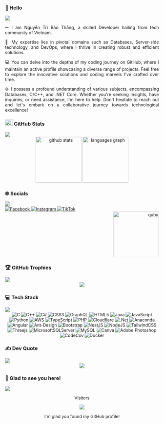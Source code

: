 ### 👋 Hello
<img src="https://user-images.githubusercontent.com/73097560/115834477-dbab4500-a447-11eb-908a-139a6edaec5c.gif">

<p align="justify">
✏ I am Nguyễn Tri Bão Thắng, a skilled Developer hailing from tech community of Vietnam.
</p>

<p align="justify">
🚀 My expertise lies in pivotal domains such as Databases, Server-side technology, and DevOps, where I thrive in creating robust and efficient solutions.
</p>

<p align="justify">
💻 You can delve into the depths of my coding journey on GitHub, where I maintain an active profile showcasing a diverse range of projects. Feel free to explore the innovative solutions and coding marvels I've crafted over time.
</p>

<p align="justify">
🌐 I possess a profound understanding of various subjects, encompassing Databases, C/C++, and .NET Core. Whether you're seeking insights, have inquiries, or need assistance, I'm here to help. Don't hesitate to reach out and let's embark on a collaborative journey towards technological excellence!
</p>

### <img src="https://media.giphy.com/media/cj87CxfRtrUifF3Ryk/giphy.gif" width="25px" height="20px"> GitHub Stats
<img src="https://user-images.githubusercontent.com/73097560/115834477-dbab4500-a447-11eb-908a-139a6edaec5c.gif">
<div align="center" style="flex">
  <img loading="lazy" src="https://github-readme-stats.vercel.app/api?username=NguyenTriBaoThang&theme=radical&hide_border=false&include_all_commits=false&count_private=false" height="150" alt="github stats"  />
  <img loading="lazy" src="https://github-readme-stats.vercel.app/api/top-langs/?username=NguyenTriBaoThang&theme=radical&hide_border=false&include_all_commits=false&count_private=false&layout=compact" height="150" alt="languages graph"  />
</div>

### 🌐 Socials
<img src="https://user-images.githubusercontent.com/73097560/115834477-dbab4500-a447-11eb-908a-139a6edaec5c.gif">
<div align="left">
  <a href="https://facebook.com/https://www.facebook.com/bao.thangn/">
    <img src="https://img.shields.io/badge/Facebook-%231877F2.svg?logo=Facebook&logoColor=white" alt="Facebook">
  </a>
  <a href="https://instagram.com/https://www.instagram.com/tieuhacsaito/">
    <img src="https://img.shields.io/badge/Instagram-%23E4405F.svg?logo=Instagram&logoColor=white" alt="Instagram">
  </a>
  <a href="https://tiktok.com/@https://www.tiktok.com/@tieuhacsaito">
    <img src="https://img.shields.io/badge/TikTok-%23000000.svg?logo=TikTok&logoColor=white" alt="TikTok">
  </a>
</div>
<div align="right">
  <img loading="lazy" src="https://i.pinimg.com/originals/55/91/4f/55914f56b4bc756f581df93f313e2076.gif" height="150" alt="quby" />
</div>

### 🏆 GitHub Trophies
<img src="https://user-images.githubusercontent.com/73097560/115834477-dbab4500-a447-11eb-908a-139a6edaec5c.gif">
<div align="center">
  <img loading="lazy" src="https://github-trophies.vercel.app/?username=NguyenTriBaoThang&theme=radical&no-frame=false&no-bg=false&margin-w=4"/>
</div>

### 💻 Tech Stack
<img src="https://user-images.githubusercontent.com/73097560/115834477-dbab4500-a447-11eb-908a-139a6edaec5c.gif">
<div align="center">
  <img src="https://img.shields.io/badge/c-%2300599C.svg?style=plastic&logo=c&logoColor=white" alt="C"> <img src="https://img.shields.io/badge/c++-%2300599C.svg?style=plastic&logo=c%2B%2B&logoColor=white" alt="C++"> <img src="https://img.shields.io/badge/c%23-%23239120.svg?style=plastic&logo=c-sharp&logoColor=white" alt="C#"> <img src="https://img.shields.io/badge/css3-%231572B6.svg?style=plastic&logo=css3&logoColor=white" alt="CSS3"> <img src="https://img.shields.io/badge/-GraphQL-E10098?style=plastic&logo=graphql&logoColor=white" alt="GraphQL"> <img src="https://img.shields.io/badge/html5-%23E34F26.svg?style=plastic&logo=html5&logoColor=white" alt="HTML5">
  <img src="https://img.shields.io/badge/java-%23ED8B00.svg?style=plastic&logo=java&logoColor=white" alt="Java"> <img src="https://img.shields.io/badge/javascript-%23323330.svg?style=plastic&logo=javascript&logoColor=%23F7DF1E" alt="JavaScript"> <img src="https://img.shields.io/badge/python-3670A0?style=plastic&logo=python&logoColor=ffdd54" alt="Python"> <img src="https://img.shields.io/badge/AWS-%23FF9900.svg?style=plastic&logo=amazon-aws&logoColor=white" alt="AWS"> <img src="https://img.shields.io/badge/typescript-%23007ACC.svg?style=plastic&logo=typescript&logoColor=white" alt="TypeScript"> <img src="https://img.shields.io/badge/php-%23777BB4.svg?style=plastic&logo=php&logoColor=white" alt="PHP"> <img src="https://img.shields.io/badge/Cloudflare-F38020?style=plastic&logo=Cloudflare&logoColor=white" alt="Cloudflare"> <img src="https://img.shields.io/badge/.NET-5C2D91?style=plastic&logo=.net&logoColor=white" alt=".Net"> <img src="https://img.shields.io/badge/Anaconda-%2344A833.svg?style=plastic&logo=anaconda&logoColor=white" alt="Anaconda"> <img src="https://img.shields.io/badge/angular-%23DD0031.svg?style=plastic&logo=angular&logoColor=white" alt="Angular"> <img src="https://img.shields.io/badge/-AntDesign-%230170FE?style=plastic&logo=ant-design&logoColor=white" alt="Ant-Design"> <img src="https://img.shields.io/badge/bootstrap-%23563D7C.svg?style=plastic&logo=bootstrap&logoColor=white" alt="Bootstrap"> <img src="https://img.shields.io/badge/nestjs-%23E0234E.svg?style=plastic&logo=nestjs&logoColor=white" alt="NestJS"> <img src="https://img.shields.io/badge/node.js-6DA55F?style=plastic&logo=node.js&logoColor=white" alt="NodeJS"> <img src="https://img.shields.io/badge/tailwindcss-%2338B2AC.svg?style=plastic&logo=tailwind-css&logoColor=white" alt="TailwindCSS"> <img src="https://img.shields.io/badge/threejs-black?style=plastic&logo=three.js&logoColor=white" alt="Threejs"> <img src="https://img.shields.io/badge/Microsoft%20SQL%20Sever-CC2927?style=plastic&logo=microsoft%20sql%20server&logoColor=white" alt="MicrosoftSQLServer"> <img src="https://img.shields.io/badge/mysql-%2300f.svg?style=plastic&logo=mysql&logoColor=white" alt="MySQL"> <img src="https://img.shields.io/badge/Canva-%2300C4CC.svg?style=plastic&logo=Canva&logoColor=white" alt="Canva"> <img src="https://img.shields.io/badge/adobephotoshop-%2331A8FF.svg?style=plastic&logo=adobephotoshop&logoColor=white" alt="Adobe Photoshop"> <img src="https://img.shields.io/badge/codecov-%23ff0077.svg?style=plastic&logo=codecov&logoColor=white" alt="CodeCov"> <img src="https://img.shields.io/badge/docker-%230db7ed.svg?style=plastic&logo=docker&logoColor=white" alt="Docker">
</div>

### ✍️ Dev Quote
<img src="https://user-images.githubusercontent.com/73097560/115834477-dbab4500-a447-11eb-908a-139a6edaec5c.gif">
<div align="center">
  <img src="https://quotes-github-readme.vercel.app/api?type=horizontal&theme=radical"  />
</div>

### 👋 Glad to see you here!
<img src="https://user-images.githubusercontent.com/73097560/115834477-dbab4500-a447-11eb-908a-139a6edaec5c.gif">
<p align="center">Visitors</p>
<div align="center">
  <img src="https://profile-counter.glitch.me/NguyenTriBaoThang/count.svg?"  />
</div>

<p align="center">
  I'm glad you found my GitHub profile!
</p>
